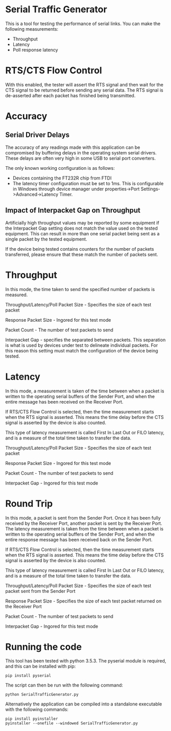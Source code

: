 # Serial Traffic Generator
This is a tool for testing the performance of serial links. You can make the following measurements:
* Throughput
* Latency
* Poll response latency

# RTS/CTS Flow Control
With this enabled, the tester will assert the RTS signal and then wait for the CTS signal to be returned before sending any serial data. The RTS signal is de-asserted after each packet has finished being transmitted.

# Accuracy
## Serial Driver Delays
The accuracy of any readings made with this application can be compromised by buffering delays in the operating system serial drivers. These delays are often very high in some USB to serial port converters.

The only known working configuration is as follows:
* Devices containing the FT232R chip from FTDI
* The latency timer configuration must be set to 1ms. This is configurable in Windows through device manager under properties->Port Settings->Advanced->Latency Timer.

## Impact of Interpacket Gap on Throughput
Artificially high throughput values may be reported by some equipment if the Interpacket Gap setting does not match the value used on the tested equipment. This can result in more than one serial packet being sent as a single packet by the tested equipment.

If the device being tested contains counters for the number of packets transferred, please ensure that these match the number of packets sent.

# Throughput
In this mode, the time taken to send the specified number of packets is measured.

Throughput/Latency/Poll Packet Size - Specifies the size of each test packet

Response Packet Size - Ingored for this test mode

Packet Count - The number of test packets to send

Interpacket Gap - specifies the separated between packets. This separation is what is used by devices under test to delineate individual packets. For this reason this setting must match the configuration of the device being tested.

# Latency
In this mode, a measurement is taken of the time between when a packet is written to the operating serial buffers of the Sender Port, and when the entire message has been received on the Receiver Port.

If RTS/CTS Flow Control is selected, then the time measurement starts when the RTS signal is asserted. This means the time delay before the CTS signal is asserted by the device is also counted.

This type of latency measurement is called First In Last Out or FILO latency, and is a measure of the total time taken to transfer the data.

Throughput/Latency/Poll Packet Size - Specifies the size of each test packet

Response Packet Size - Ingored for this test mode

Packet Count - The number of test packets to send

Interpacket Gap - Ingored for this test mode

# Round Trip
In this mode, a packet is sent from the Sender Port. Once it has been fully received by the Receiver Port, another packet is sent by the Receiver Port. The latency measurement is taken from the time between when a packet is written to the operating serial buffers of the Sender Port, and when the entire response message has been received back on the Sender Port.

If RTS/CTS Flow Control is selected, then the time measurement starts when the RTS signal is asserted. This means the time delay before the CTS signal is asserted by the device is also counted.

This type of latency measurement is called First In Last Out or FILO latency, and is a measure of the total time taken to transfer the data.

Throughput/Latency/Poll Packet Size - Specifies the size of each test packet sent from the Sender Port

Response Packet Size - Specifies the size of each test packet returned on the Receiver Port

Packet Count - The number of test packets to send

Interpacket Gap - Ingored for this test mode

# Running the code
This tool has been tested with python 3.5.3. The pyserial module is required, and this can be installed with pip:

    pip install pyserial

The script can then be run with the following command:

    python SerialTrafficGenerator.py

Alternatively the application can be compiled into a standalone executable with the following commands:

    pip install pyinstaller
    pyinstaller --onefile --windowed SerialTrafficGenerator.py


